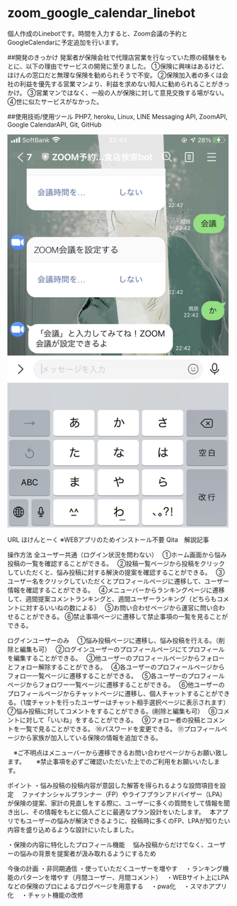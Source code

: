 # zoom_google_calendar_linebot

個人作成のLinebotです。時間を入力すると、Zoom会議の予約とGoogleCalendarに予定追加を行います。

##開発のきっかけ
発案者が保険会社で代理店営業を行なっていた際の経験をもとに、以下の理由でサービスの開発に至りました。
①保険に興味はあるけど、ほけんの窓口だと無理な保険を勧められそうで不安。
②保険加入者の多くは会社の利益を優先する営業マンより、利益を求めない知人に勧められることがきっかけ。
③営業マンではなく、一般の人が保険に対して意見交換する場がない。
④世に似たサービスがなかった。

##使用技術/使用ツール
PHP7,
heroku,
Linux,
LINE Messaging API,
ZoomAPI,
Google CalendarAPI,
Git,
GitHub


<img src="https://github.com/ryuzo111/zoom_google_calendar_linebot/blob/master/IMG_6411.PNG" width="500px" >


URL
ほけんとーく
※WEBアプリのためインストール不要
Qita　解説記事

操作方法
全ユーザー共通（ログイン状況を問わない）　
①ホーム画面から悩み投稿の一覧を確認することができる。　
②投稿一覧ページから投稿をクリックしていただくと、悩み投稿に対する解決の提案を確認することができる。　
③ユーザー名をクリックしていただくとプロフィールページに遷移して、ユーザー情報を確認することができる。　
④メニューバーからランキングページに遷移して、週間提案コメントランキングと、週間ユーザーランキング（どちらもコメントに対するいいねの数による）　
⑤お問い合わせページから運営に問い合わせることができる。
⑥禁止事項ページに遷移して禁止事項の一覧を見ることができる。

ログインユーザーのみ　
①悩み投稿ページに遷移し、悩み投稿を行える。（削除と編集も可）　
②ログインユーザーのプロフィールページにてプロフィールを編集することができる。　
③他ユーザーのプロフィールページからフォローとフォロー解除することができる。　
④各ユーザーのプロフィールページからフォロー一覧ページに遷移することができる。　
⑤各ユーザーのプロフィールページからフォロワー一覧ページに遷移することができる。　
⑥他ユーザーのプロフィールページからチャットページに遷移し、個人チャットすることができる。（1度チャットを行ったユーザーはチャット相手選択ページに表示されます）　
⑦悩み投稿に対してコメントをすることができる。(削除と編集も可）　
⑧コメントに対して「いいね」をすることができる。　
⑨フォロー者の投稿とコメントを一覧で見ることができる。
⑩パスワードを変更できる。
⑪プロフィールページから家族が加入している保険の情報を追加できる。

　※ご不明点はメニューバーから遷移できるお問い合わせページからお願い致します。　
　※禁止事項を必ずご確認いただいた上でのご利用をお願いいたします。

ポイント
・悩み投稿の投稿内容が意図した解答を得られるような設問項目を設定　
ファイナンシャルプランナー（FP）やライフプランアドバイザー（LPA）が保険の提案、家計の見直しをする際に、ユーザーに多くの質問をして情報を聞き出し、その情報をもとに個人ごとに最適なプラン設計をいたします。　
本アプリでもユーザーの悩みが解決できるように、投稿時に多くのFP、LPAが知りたい内容を盛り込めるような設計にいたしました。　

・保険の内容に特化したプロフィール機能　
悩み投稿からだけでなく、ユーザーの悩みの背景を提案者が汲み取れるようにするため　

今後の計画
・非同期通信
・使っていただくユーザーを増やす　
・ランキング機能のパターンを増やす（月間ユーザー、月間コメント）　
・WEBサイト上にLPAなどの保険のプロによるブログページを用意する　
・pwa化　
・スマホアプリ化　
・チャット機能の改修　
